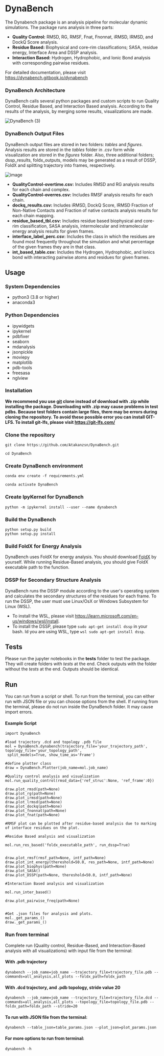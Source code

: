 # DynaBench
The Dynabench package is an analysis pipeline for molecular dynamic simulations. The package runs analysis in three parts:
* **Quality Control:** RMSD, RG, RMSF, Fnat, Fnonnat, iRMSD, lRMSD, and DockQ Score analysis.
* **Residue Based:** Biophysical and core-rim classifications; SASA, residue energy, Interface Area and DSSP analysis.
* **Interaction Based:** Hydrogen, Hydrophobic, and Ionic Bond analysis with corresponding pairwise residues.

For detailed documentation, please visit https://dynabench.gitbook.io/dynabench

### DynaBench Architecture
DynaBench calls several python packages and custom scripts to run Quality Control, Residue Based, and Interaction Based analysis. According to the results of the analysis, by merging some results, visualizations are made. 


![DynaBench (3)](DynaBench_structure.png)



### DynaBench Output Files
DynaBench output files are stored in two folders: *tables* and *figures*. Analysis results are stored in the *tables* folder in .csv form while visualization are stored in the *figures* folder. Also, three additional folders; dssp_results, foldx_outputs, models may be generated as a result of DSSP, FoldX and splitting trajectory into frames, respectively. 


![image](output_structure.png)

* **QualityControl-overtime.csv:** Includes RMSD and RG analysis results for each chain and complex.
* **QualityControl-overres.csv:** Includes RMSF analysis results for each chain.
* **dockq_results.csv:** Includes iRMSD, DockQ Score, lRMSD Fraction of Non-Native Contacts and Fraction of native contacts analysis results for each chain mapping.
* **residue_based_tbl.csv:** Includes residue based biophysical and core-rim classification, SASA analysis, intermolecular and intramolecular energy analysis results for given frames.
* **interface_label_perc.csv:** Includes the class in which the residues are found most frequently throughout the simulation and what percentage of the given frames they are in that class.
* **int_based_table.csv:** Includes the Hydrogen, Hydrophobic, and Ionics bond with interacting pairwise atoms and residues for given frames.

## Usage
### System Dependencies
* python3 (3.8 or higher)
* anaconda3
### Python Dependencies
* ipywidgets
* ipykernel
* pdbfixer
* seaborn
* mdanalysis
* jsonpickle
* moviepy
* matplotlib
* pdb-tools
* freesasa
* nglview

### Installation

**We recommend you use [git](https://git-scm.com/downloads) clone instead of download with .zip while installing the package. Downloading with .zip may cause problems in test pdbs. Because test folders contain large files, there may be errors during cloning the repository. To avoid these possible error you can install GIT-LFS. To install git-lfs, please visit https://git-lfs.com/**

### Clone the repository
```
git clone https://github.com/Atakanzsn/DynaBench.git
```
```
cd DynaBench
```
### Create DynaBench environment
```
conda env create -f requirements.yml
```
```
conda activate DynaBench
```
### Create IpyKernel for DynaBench
```
python -m ipykernel install --user --name dynabench
```
### Build the DynaBench
```
python setup.py build
python setup.py install
```
### Build FoldX for Energy Analysis
DynaBench uses FoldX for energy analysis. You should download [FoldX](https://foldxsuite.crg.eu/) by yourself. While running Residue-Based analysis, you should give FoldX executable path to the function.

### DSSP for Secondary Structure Analysis
DynaBench runs the DSSP module according to the user's operating system and calculates the secondary structures of the residues for each frame. To run the DSSP, the user must use Linux/OsX or Windows Subsystem for Linux (WSL). 

- To install the WSL, please visit https://learn.microsoft.com/en-us/windows/wsl/install. 
- To install the DSSP, please type  ```sudo apt-get install dssp``` in your bash. Id you are using WSL, type ```wsl sudo apt-get install dssp```.
## Tests
Please run the jupyter notebooks in the **tests** folder to test the package. They will create folders with *tests* at the end. Check outputs with the folder without the *tests* at the end. Outputs should be identical.

## Run
You can run from a script or shell. To run from the terminal, you can either run with JSON file or you can choose options from the shell. If running from the terminal, please do not run inside the DynaBench folder. It may cause import errors.
#### Example Script
```
import DynaBench

#load trajectory .dcd and topology .pdb file
mol = DynaBench.dynabench(trajectory_file='your_trajectory_path', topology_file='your_topology_path',
 split_models=True, show_time_as='Frame')

#define plotter class
draw = DynaBench.Plotter(job_name=mol.job_name)

#Quality control analysis and visualization
mol.run_quality_control(rmsd_data={'ref_struc':None, 'ref_frame':0})

draw.plot_rmsd(path=None)
draw.plot_rg(path=None)
draw.plot_irmsd(path=None)
draw.plot_lrmsd(path=None)
draw.plot_dockq(path=None)
draw.plot_fnonnat(path=None)
draw.plot_fnat(path=None)

#RMSF plot can be plotted after residue-based analysis due to marking of interface residues on the plot.

#Residue Based analysis and visualization

mol.run_res_based('foldx_executable_path', run_dssp=True)


draw.plot_rmsf(rmsf_path=None, intf_path=None)
draw.plot_int_energy(thereshold=50.0, res_path=None, intf_path=None)
draw.plot_biophys(path=None)
draw.plot_SASA()
draw.plot_DSSP(path=None, thereshold=50.0, intf_path=None)

#Interaction Based analysis and visualization

mol.run_inter_based()

draw.plot_pairwise_freq(path=None)


#Get .json files for analysis and plots.
mol._get_params_()
draw._get_params_()
```

### Run from terminal

Complete run (Quality control, Residue-Based, and Interaction-Based analysis with all visualizations) with input file from the terminal:
#### With .pdb trajectory
```
dynabench --job_name=job_name --trajectory_file=trajectory_file.pdb --commands=all_analysis,all_plots --foldx_path=foldx_path
```
#### With .dcd trajectory, and .pdb topology, stride value 20
```
dynabench --job_name=job_name --trajectory_file=trajectory_file.dcd --commands=all_analysis,all_plots --topology_file=topology_file.pdb --foldx_path=foldx_path --stride=20
```

#### To run with JSON file from the terminal:
```
dynabench --table_json=table_params.json --plot_json=plot_params.json
```

#### For more options to run from terminal: 
```
dynabench -h
```
